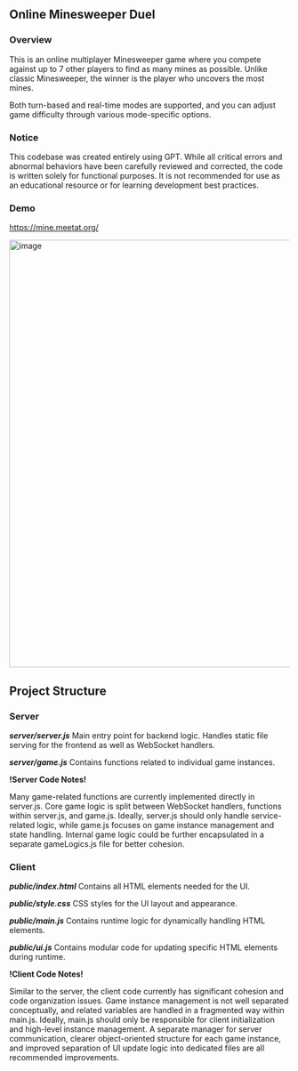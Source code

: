 ## Online Minesweeper Duel

### Overview
This is an online multiplayer Minesweeper game where you compete against up to 7 other players to find as many mines as possible.
Unlike classic Minesweeper, the winner is the player who uncovers the most mines.

Both turn-based and real-time modes are supported, and you can adjust game difficulty through various mode-specific options.

### Notice
This codebase was created entirely using GPT.
While all critical errors and abnormal behaviors have been carefully reviewed and corrected, the code is written solely for functional purposes.
It is not recommended for use as an educational resource or for learning development best practices.

### Demo
https://mine.meetat.org/

<img width="997" height="769" alt="image" src="https://github.com/user-attachments/assets/aa7d090a-402f-4288-bda4-31a82748ec74" />


## Project Structure

### Server

***server/server.js***
Main entry point for backend logic.
Handles static file serving for the frontend as well as WebSocket handlers.

***server/game.js***
Contains functions related to individual game instances.

**!Server Code Notes!**

Many game-related functions are currently implemented directly in server.js.
Core game logic is split between WebSocket handlers, functions within server.js, and game.js.
Ideally, server.js should only handle service-related logic, while game.js focuses on game instance management and state handling. Internal game logic could be further encapsulated in a separate gameLogics.js file for better cohesion.

### Client

***public/index.html***
Contains all HTML elements needed for the UI.

***public/style.css***
CSS styles for the UI layout and appearance.

***public/main.js***
Contains runtime logic for dynamically handling HTML elements.

***public/ui.js***
Contains modular code for updating specific HTML elements during runtime.

**!Client Code Notes!**

Similar to the server, the client code currently has significant cohesion and code organization issues.
Game instance management is not well separated conceptually, and related variables are handled in a fragmented way within main.js.
Ideally, main.js should only be responsible for client initialization and high-level instance management.
A separate manager for server communication, clearer object-oriented structure for each game instance, and improved separation of UI update logic into dedicated files are all recommended improvements.
